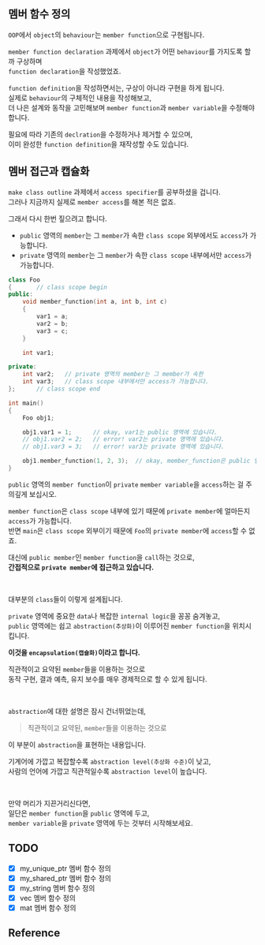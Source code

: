 ## 멤버 함수 정의

`OOP`에서 `object`의 `behaviour`는 `member function`으로 구현됩니다.

`member function declaration` 과제에서 `object`가 어떤 `behaviour`를 가지도록 할까 구상하며   
`function declaration`을 작성했었죠.

`function definition`을 작성하면서는, 구상이 아니라 구현을 하게 됩니다.   
실제로 `behaviour`의 구체적인 내용을 작성해보고,   
더 나은 설계와 동작을 고민해보며 `member function`과 `member variable`을 수정해야합니다.   

필요에 따라 기존의 `declration`을 수정하거나 제거할 수 있으며,   
이미 완성한 `function definition`을 재작성할 수도 있습니다.   

## 멤버 접근과 캡슐화

`make class outline` 과제에서 `access specifier`를 공부하셨을 겁니다.   
그러나 지금까지 실제로 `member access`를 해본 적은 없죠.   

그래서 다시 한번 짚으려고 합니다.

- `public` 영역의 `member`는 그 `member`가 속한 `class scope` 외부에서도 `access`가 가능합니다.
- `private` 영역의 `member`는 그 `member`가 속한 `class scope` 내부에서만 `access`가 가능합니다.

```cpp
class Foo
{       // class scope begin
public:
    void member_function(int a, int b, int c)
    {
        var1 = a;
        var2 = b;
        var3 = c;
    }

    int var1;

private:
    int var2;   // private 영역의 member는 그 member가 속한
    int var3;   // class scope 내부에서만 access가 가능합니다.
};      // class scope end

int main()
{
    Foo obj1;

    obj1.var1 = 1;      // okay, var1는 public 영역에 있습니다.
    // obj1.var2 = 2;   // error! var2는 private 영역에 있습니다.
    // obj1.var3 = 3;   // error! var3는 private 영역에 있습니다.

    obj1.member_function(1, 2, 3);  // okay, member_function은 public 영역에 있습니다.
}
```

`public` 영역의 `member function`이 `private` `member variable`을 `access`하는 걸 주의깊게 보십시오.

`member function`은 `class scope` 내부에 있기 때문에 `private member`에 얼마든지 `access`가 가능합니다.   
반면 `main`은 `class scope` 외부이기 때문에 `Foo`의 `private member`에 `access`할 수 없죠.   

대신에 `public member`인 `member function`을 `call`하는 것으로,   
**간접적으로 `private member`에 접근하고 있습니다.**

<br>

대부분의 `class`들이 이렇게 설계됩니다.

`private` 영역에 중요한 `data`나 복잡한 `internal logic`을 꽁꽁 숨겨놓고,   
`public` 영역에는 쉽고 `abstraction(추상화)`이 이루어진 `member function`을 위치시킵니다.

**이것을 `encapsulation(캡슐화)`이라고 합니다.**   

직관적이고 요약된 `member`들을 이용하는 것으로   
동작 구현, 결과 예측, 유지 보수를 매우 경제적으로 할 수 있게 됩니다. 

<br>

`abstraction`에 대한 설명은 잠시 건너뛰었는데,

>직관적이고 요약된, `member`들을 이용하는 것으로

이 부분이 `abstraction`을 표현하는 내용입니다.   

기계어에 가깝고 복잡할수록 `abstraction level(추상화 수준)`이 낮고,   
사람의 언어에 가깝고 직관적일수록 `abstraction level`이 높습니다.

<br>

만약 머리가 지끈거리신다면,   
일단은 `member function`을 `public` 영역에 두고,   
`member variable`을 `private` 영역에 두는 것부터 시작해보세요.

## TODO

- [X] my_unique_ptr 멤버 함수 정의
- [X] my_shared_ptr 멤버 함수 정의
- [X] my_string 멤버 함수 정의
- [X] vec 멤버 함수 정의
- [X] mat 멤버 함수 정의

## Reference